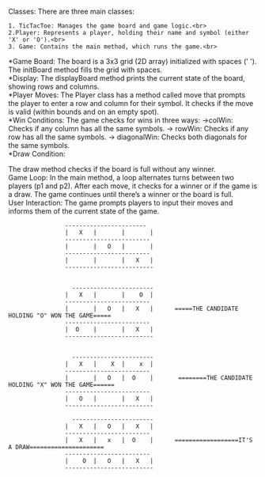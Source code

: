 Classes: There are three main classes:

    1. TicTacToe: Manages the game board and game logic.<br>
    2.Player: Represents a player, holding their name and symbol (either 'X' or 'O').<br>
    3. Game: Contains the main method, which runs the game.<br>
*Game Board:
The board is a 3x3 grid (2D array) initialized with spaces (' ').
The initBoard method fills the grid with spaces.<br>
*Display:
The displayBoard method prints the current state of the board, showing rows and columns.<br>
*Player Moves:
The Player class has a method called move that prompts the player to enter a row and column for their symbol. It checks if the move is valid (within bounds and on an empty spot).<br>
*Win Conditions:
The game checks for wins in three ways:
    ->colWin: Checks if any column has all the same symbols.
   -> rowWin: Checks if any row has all the same symbols.
   -> diagonalWin: Checks both diagonals for the same symbols.<br>
*Draw Condition:

The draw method checks if the board is full without any winner.<br>
Game Loop:
In the main method, a loop alternates turns between two players (p1 and p2).
After each move, it checks for a winner or if the game is a draw.
The game continues until there’s a winner or the board is full.<br>
User Interaction:
The game prompts players to input their moves and informs them of the current state of the game.


                    -----------------------
                    |   X   |       |       |
                    ------------------------
                    |       |   O   |       |
                    ------------------------
                    |       |       |   X   |
                    -------------------------


                      -----------------------
                    |   X   |       |    O  |
                    ------------------------
                    |       |   O   |   X   |      =====THE CANDIDATE HOLDING "O" WON THE GAME=====
                    ------------------------
                    |  O    |       |   X   |
                    -------------------------


                      -----------------------
                    |   X   |    X  |    x  |
                    ------------------------
                    |       |   O   |  O    |       ========THE CANDIDATE HOLDING "X" WON THE GAME======
                    ------------------------
                    |   O   |       |   X   |
                    -------------------------

                      -----------------------
                    |   X   |   O   |   X   |
                    ------------------------
                    |   X   |   x   |  O    |      ==================IT'S A DRAW=====================
                    ------------------------
                    |    O  |   O   |   X   |
                    -------------------------
